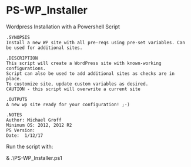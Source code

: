 # PS-WP_Installer
Wordpress Installation with a Powershell Script



    .SYNOPSIS
    Install a new WP site with all pre-reqs using pre-set variables. Can be used for additional sites.
    
    .DESCRIPTION
    This script will create a WordPress site with known-working configurations.
    Script can also be used to add additional sites as checks are in place. 
    To customize site, update custom variables as desired. 
    CAUTION - this script will overwrite a current site
        
    .OUTPUTS  
    A new wp site ready for your configuration! ;-)
     
    .NOTES
    Author: Michael Groff
    Minimum OS: 2012, 2012 R2
    PS Version: 
    Date:  1/12/17
	


Run the script with: 

& .\PS-WP_Installer.ps1